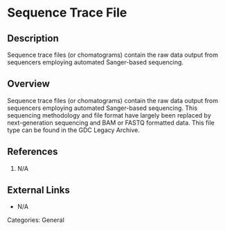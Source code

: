 # Sequence Trace File #
## Description ##
Sequence trace files (or chomatograms) contain the raw data output from sequencers employing automated Sanger-based sequencing.

## Overview ##
Sequence trace files (or chomatograms) contain the raw data output from sequencers employing automated Sanger-based sequencing.  This sequencing methodology and file format have largely been replaced by next-generation sequencing and BAM or FASTQ formatted data.  This file type can be found in the GDC Legacy Archive.

## References ##
1. N/A

## External Links ##
* N/A

Categories: General
